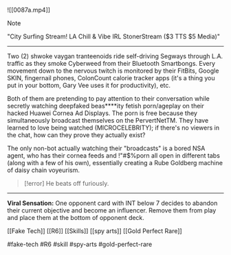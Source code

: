 ![[0087a.mp4]]


> [!note] 
> "City Surfing Stream! LA Chill & Vibe IRL StonerStream ($3 TTS $5 Media)" 

***
Two (2) shwoke vaygan tranteenoids ride self-driving Segways through L.A. traffic as they smoke Cyberweed from their Bluetooth Smartbongs. Every movement down to the nervous twitch is monitored by their FitBits, Google SKIN, fingernail phones, ColonCount calorie tracker apps (it's a thing you put in your bottom, Gary Vee uses it for productivity), etc.

Both of them are pretending to pay attention to their conversation while secretly watching deepfaked beas****ity fetish porn/ageplay on their hacked Huawei Cornea Ad Displays. The porn is free because they simultaneously broadcast themselves on the PervertNetTM. They have learned to love being watched (MICROCELEBRITY); if there's no viewers in the chat, how can they prove they actually exist?

The only non-bot actually watching their "broadcasts" is a bored NSA agent, who has their cornea feeds and !"#$%porn all open in different tabs (along with a few of his own), essentially creating a Rube Goldberg machine of daisy chain voyeurism.

> [!error] 
> He beats off furiously. 

***
**Viral Sensation:** One opponent card with INT below 7 decides to abandon their current objective and become an influencer. Remove them from play and place them at the bottom of opponent deck.

[[Fake Tech]]
[[R6]]
[[Skills]]
[[spy arts]]
[[Gold Perfect Rare]]

#fake-tech #R6 #skill #spy-arts #gold-perfect-rare

